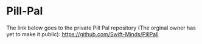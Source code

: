 # Pill-Pal
The link below goes to the private Pill Pal repository (The orginal owner has yet to make it public): 
https://github.com/Swift-Minds/PillPall
